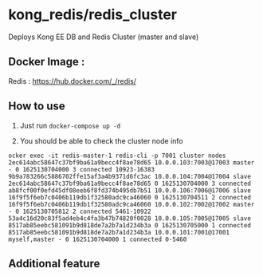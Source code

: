 # kong_redis/redis_cluster

Deploys Kong EE DB and Redis Cluster (master and slave)


## Docker Image :

Redis : https://hub.docker.com/_/redis/

## How to use

1. Just run `docker-compose up -d`

2. You should be able to check the cluster node info
```
ocker exec -it redis-master-1 redis-cli -p 7001 cluster nodes                                                                                                                                                                                           
2ec614abc58647c37bf9ba61a9becc4f8ae78d65 10.0.0.103:7003@17003 master - 0 1625130704000 3 connected 10923-16383
9b9a783266c5886702ffe15af3a4b9371d6fc3ac 10.0.0.104:7004@17004 slave 2ec614abc58647c37bf9ba61a9becc4f8ae78d65 0 1625130704000 3 connected
ab8fcf00f0efd45df08eeb6f8fd374b495db7b51 10.0.0.106:7006@17006 slave 16f9f5f6eb7c0406b119db1f32580adc9ca46060 0 1625130704511 2 connected
16f9f5f6eb7c0406b119db1f32580adc9ca46060 10.0.0.102:7002@17002 master - 0 1625130705812 2 connected 5461-10922
53a4c16d20c83f5ad4eb4c4fa3b47b74820f0028 10.0.0.105:7005@17005 slave 8517ab85eebc581091b9d818de7a2b7a1d234b3a 0 1625130705000 1 connected
8517ab85eebc581091b9d818de7a2b7a1d234b3a 10.0.0.101:7001@17001 myself,master - 0 1625130704000 1 connected 0-5460

```

## Additional feature

